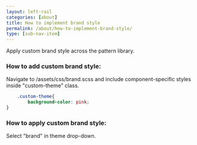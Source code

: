 ```yaml
---
layout: left-rail
categories: [about]
title: How to implement brand style
permalink: /about/how-to-implement-brand-style/
type: [sub-nav-item]
---
```

Apply custom brand style across the pattern library. 

### How to add custom brand style:
Navigate to /assets/css/brand.scss and include component-specific styles inside "custom-theme" class.
``` css
    .custom-theme{
        background-color: pink;
}
```

### How to apply custom brand style:
Select "brand" in theme drop-down.

